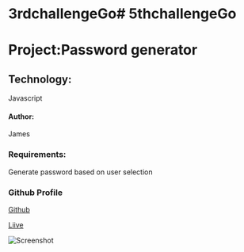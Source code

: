 # 3rdchallengeGo# 5thchallengeGo

# Project:Password generator

## Technology:
Javascript

#### Author:

James

### Requirements:
Generate password based on user selection

### Github Profile
[Github]()


[Liive](https://eugerald.github.io/3rdchallengeGo/)


![Screenshot]()